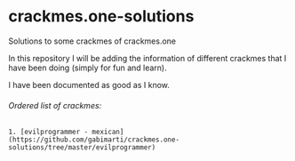 # crackmes.one-solutions
 Solutions to some crackmes of crackmes.one

In this repository I will be adding the information of different crackmes that I have been doing (simply for fun and learn). 

I have been documented as good as I know.

###### Ordered list of crackmes:

	1. [evilprogrammer - mexican](https://github.com/gabimarti/crackmes.one-solutions/tree/master/evilprogrammer) 
